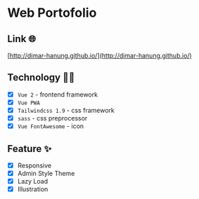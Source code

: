 # Web Portofolio

## Link 🌐

[http://dimar-hanung.github.io/](http://dimar-hanung.github.io/)

## Technology 👨‍💻

- [x] `Vue 2` - frontend framework
- [x] `Vue PWA`
- [x] `Tailwindcss 1.9` - css framework
- [x] `sass` - css preprocessor
- [x] `Vue FontAwesome` - icon

## Feature ✨

- [x] Responsive
- [x] Admin Style Theme
- [x] Lazy Load
- [x] Illustration
